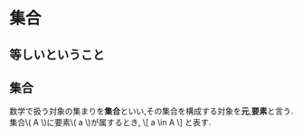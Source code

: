 # 集合
## 等しいということ

## 集合
数学で扱う対象の集まりを**集合**といい,その集合を構成する対象を**元**,**要素**と言う.集合\\( A \\)に要素\\( a \\)が属するとき,
\\[
a \in A
\\]
と表す.

